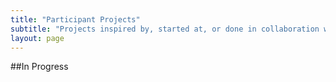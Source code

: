 ```yaml
---
title: "Participant Projects"
subtitle: "Projects inspired by, started at, or done in collaboration with SICSS"
layout: page
---
```


##In Progress
